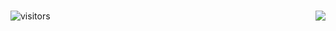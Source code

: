 ### 
<img align="right" src="https://github-readme-stats.vercel.app/api?username=zwzhang121&show_icons=true&icon_color=CE1D2D&text_color=718096&bg_color=ffffff&hide_title=true" />

<!--
**zwzhang121/zwzhang** is a ✨ _special_ ✨ repository because its `README.md` (this file) appears on your GitHub profile.

Here are some ideas to get you started:


-->

![visitors](https://visitor-badge.glitch.me/badge?page_id=zwzhang121.zwzhang)
